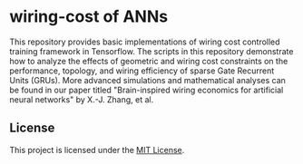 # wiring-cost of ANNs 

This repository provides basic implementations of wiring cost controlled training framework in Tensorflow. The scripts in this repository demonstrate how to analyze the effects of geometric and wiring cost constraints on the performance, topology, and wiring efficiency of sparse Gate Recurrent Units (GRUs). More advanced simulations and mathematical analyses can be found in our paper titled "Brain-inspired wiring economics for artificial neural networks" by X.-J. Zhang, et al.

## License
This project is licensed under the [MIT License](LICENSE).
